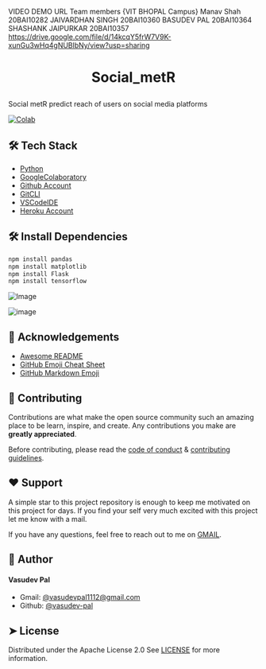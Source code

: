 VIDEO DEMO URL 
Team members {VIT BHOPAL Campus}
Manav Shah 20BAI10282
JAIVARDHAN SINGH 20BAI10360
BASUDEV PAL 20BAI10364
SHASHANK JAIPURKAR 20BAI10357
https://drive.google.com/file/d/14kcqY5frW7V9K-xunGu3wHq4gNUBlbNy/view?usp=sharing
# <p align="center">Social_metR</p>
  
Social metR predict reach of users on social media platforms


[![Colab](https://colab.research.google.com/assets/colab-badge.svg)](https://colab.research.google.com/drive/1pJjDSsdtbHxX-GKCtSSdxnLbInY4Py97#scrollTo=uhij1O8_D-cY)



        
 
## 🛠️ Tech Stack
- [Python](https://rpython.org/)
- [GoogleColaboratory](https://Googlecolab.org/)
- [Github Account](https://github.com)
- [GitCLI](https://git-scm.com/downloads)
- [VSCodeIDE](https://code.visualstudio.com/)
- [Heroku Account](https://heroku.com)



## 🛠️ Install Dependencies    
```bash
npm install pandas
npm install matplotlib
npm install Flask
npm install tensorflow
```


![Image](https://www.socialmediaexaminer.com/wp-content/uploads/2017/02/dp-brand24-mentions-graph-1.png)



![image](https://biovustechnologies.com/blog/wp-content/uploads/2022/07/www.biovustechnologies.com-8.jpg)
        


## 🙇 Acknowledgements      
- [Awesome README]()
- [GitHub Emoji Cheat Sheet]()
- [GitHub Markdown Emoji]()
        
## 🍰 Contributing    
Contributions are what make the open source community such an amazing place to be learn, inspire, and create. Any contributions you make are **greatly appreciated**.

Before contributing, please read the [code of conduct](CODE_OF_CONDUCT.md) & [contributing guidelines](CONTRIBUTING.md).
        
## ❤️ Support  
A simple star to this project repository is enough to keep me motivated on this project for days. If you find your self very much excited with this project let me know with a mail.

If you have any questions, feel free to reach out to me on [GMAIL](https://gmail.com/vasudevpal1112@gmail.com).
        

## 🙇 Author
#### Vasudev Pal
- Gmail: [@vasudevpal1112@gmail.com](https://gamil.com/vasudevpal1112@gmail.com)
- Github: [@vasudev-pal](https://github.com/vasudev-pal)
       

## ➤ License
Distributed under the Apache License 2.0 See [LICENSE](LICENSE) for more information.

